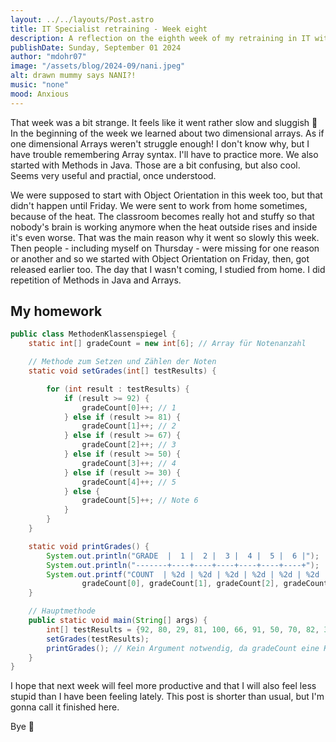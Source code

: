 ```yaml
---
layout: ../../layouts/Post.astro
title: IT Specialist retraining - Week eight
description: A reflection on the eighth week of my retraining in IT with Object Orientation in Java 
publishDate: Sunday, September 01 2024
author: "mdohr07"
image: "/assets/blog/2024-09/nani.jpeg"
alt: drawn mummy says NANI?!
music: "none"
mood: Anxious
---
```

That week was a bit strange. It feels like it went rather slow and sluggish 🐌 
In the beginning of the week we learned about two dimensional arrays. As if one dimensional Arrays weren't struggle enough! I don't know why, but I have trouble remembering Array syntax. I'll have to practice more. We also started with Methods in Java. Those are a bit confusing, but also cool. Seems very useful and practial, once understood. 

We were supposed to start with Object Orientation in this week too, but that didn't happen until Friday. We were sent to work from home sometimes, because of the heat. The classroom becomes really hot and stuffy so that nobody's brain is working anymore when the heat outside rises and inside it's even worse. That was the main reason why it went so slowly this week. Then people - including myself on Thursday - were missing for one reason or another and so we started with Object Orientation on Friday, then, got released earlier too. The day that I wasn't coming, I studied from home. I did repetition of Methods in Java and Arrays.

## My homework

```java
public class MethodenKlassenspiegel {
    static int[] gradeCount = new int[6]; // Array für Notenanzahl

    // Methode zum Setzen und Zählen der Noten
    static void setGrades(int[] testResults) {

        for (int result : testResults) {
            if (result >= 92) {
                gradeCount[0]++; // 1
            } else if (result >= 81) {
                gradeCount[1]++; // 2
            } else if (result >= 67) {
                gradeCount[2]++; // 3
            } else if (result >= 50) {
                gradeCount[3]++; // 4
            } else if (result >= 30) {
                gradeCount[4]++; // 5
            } else {
                gradeCount[5]++; // Note 6
            }
        }
    }

    static void printGrades() {
        System.out.println("GRADE  |  1 |  2 |  3 |  4 |  5 |  6 |");
        System.out.println("-------+----+----+----+----+----+----+");
        System.out.printf("COUNT  | %2d | %2d | %2d | %2d | %2d | %2d |\n",
                gradeCount[0], gradeCount[1], gradeCount[2], gradeCount[3], gradeCount[4], gradeCount[5]);
    }
```

```java
    // Hauptmethode
    public static void main(String[] args) {
        int[] testResults = {92, 80, 29, 81, 100, 66, 91, 50, 70, 82, 30, 85, 96, 67};
        setGrades(testResults);
        printGrades(); // Kein Argument notwendig, da gradeCount eine Klassenvariable ist
    }
}
```

I hope that next week will feel more productive and that I will also feel less stupid than I have been feeling lately. This post is shorter than usual, but I'm gonna call it finished here. 

Bye 👋
